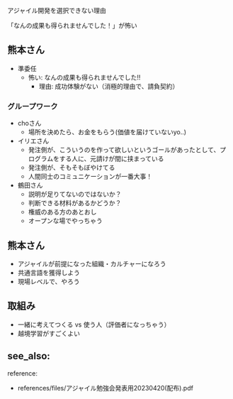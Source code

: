 アジャイル開発を選択できない理由

「なんの成果も得られませんでした！」が怖い

## 熊本さん
- 準委任
  - 怖い: なんの成果も得られませんでした!!
    - 理由: 成功体験がない（消極的理由で、請負契約）

### グループワーク
  - choさん
    - 場所を決めたら、お金をもらう(価値を届けていないyo..)
  - イリエさん
    - 発注側が、こういうのを作って欲しいというゴールがあったとして、プログラムをする人に、元請けが間に挟まっている
    - 発注側が、そもそもぼやけてる
    - 人間同士のコミュニケーションが一番大事！
  - 鶴田さん
    - 説明が足りてないのではないか？
    - 判断できる材料があるかどうか？
    - 権威のある方のあとおし
    - オープンな場でやっちゃう

## 熊本さん
- アジャイルが前提になった組織・カルチャーになろう
- 共通言語を獲得しよう
- 現場レベルで、やろう

## 取組み
- 一緒に考えてつくる vs 使う人（評価者になっちゃう）
- 越境学習がすごくよい

see_also:
---
reference:
- references/files/アジャイル勉強会発表用20230420(配布).pdf